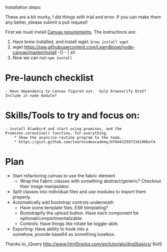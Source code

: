 Installation steps:

These are a bit murky, I did things with trial and error.  If you can make them any better, please submit a pull request!

First we must install [Canvas requirements](https://www.npmjs.com/package/canvas).  The instructions are:

1. Have brew installed, and install wget: `brew install wget`
2. wget https://raw.githubusercontent.com/LearnBoost/node-canvas/master/install -O - | sh
3. Now we can run `npm install`



# Pre-launch checklist
    - Have dependency to Canvas figured out.  Gulp browserify 6to5?  Include in node module?

# Skills/Tools to try and focus on:
    - install bluebird and start using promises, and the Promises.coroutine() function, for everything.
        * Show the async/co-routine program to the team.
        * https://gist.github.com/learncodeacademy/bf04432597334190bef4


# Plan

- Start refactoring canvas to use the fabric element
    - Wrap the Fabric classes with something abstract/generic?  Checkout their image manipulator.
- Split classes into individual files and use modules to import them properly.
- Automatically add bootstrap controls underneath
    - Have some template files: ES6 templating?
    - Bootstrapify the upload button.  Have each component be optional/compartmentalizable.
    - Controls: Have things like rotate be toggle-able.
- Exporting: Have ability to hook into a <form> somehow, provide base64 as something loseless.


Thanks to,
    jQuery
    http://www.html5rocks.com/en/tutorials/dnd/basics/
    6ot5


